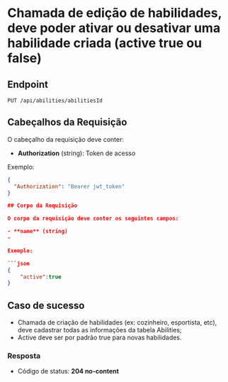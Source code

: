# Chamada de edição de habilidades, deve poder ativar ou desativar uma habilidade criada (active true ou false)

## Endpoint

`PUT /api/abilities/abilitiesId`

## Cabeçalhos da Requisição

O cabeçalho da requisição deve conter:

- **Authorization** (string): Token de acesso

Exemplo:

```json
{
  "Authorization": "Bearer jwt_token"
}

## Corpo da Requisição

O corpo da requisição deve conter os seguintes campos:

- **name** (string)
-

Exemplo:

```json
{
    "active":true
}
```

## Caso de sucesso

- Chamada de criação de habilidades (ex: cozinheiro, esportista, etc), deve cadastrar todas as informações da tabela Abilities;
- Active deve ser por padrão true para novas habilidades.



### Resposta

- Código de status: **204 no-content**

